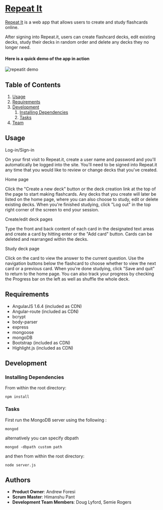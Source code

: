 # [Repeat It](https://repeatit.himanshupnt.com/)

[Repeat It](https://repeatit.himanshupnt.com/) is a web app that allows users to create and study flashcards online.

After signing into Repeat.it, users can create flashcard decks, edit existing decks, study their decks in random order and delete any decks they no longer need.


#### Here is a quick demo of the app in action
![repeatit demo](http://bit.ly/2vbMobC "a quick demo of repeatit")


## Table of Contents

1. [Usage](#Usage)
2. [Requirements](#requirements)
3. [Development](#development)
    1. [Installing Dependencies](#installing-dependencies)
    2. [Tasks](#tasks)
4. [Team](#team)


## Usage

Log-in/Sign-in

On your first visit to Repeat.it, create a user name and password and you'll automatically be logged into the site. You'll need to be signed into Repeat.it any time that you would like to review or change decks that you've created.

Home page

Click the "Create a new deck" button or the deck creation link at the top of the page to start making flashcards. Any decks that you create will later be listed on the home page, where you can also choose to study, edit or delete existing decks. When you're finished studying, click "Log out" in the top right corner of the screen to end your session.

Create/edit deck pages

Type the front and back content of each card in the designated text areas and create a card by hitting enter or the "Add card" button. Cards can be deleted and rearranged within the decks.

Study deck page

Click on the card to view the answer to the current question. Use the navigation buttons below the flashcard to choose whether to view the next card or a previous card. When you're done studying, click "Save and quit" to return to the home page.
You can also track your progress by checking the Progress bar on the left as well as shuffle the whole deck.

## Requirements

- AngularJS 1.6.4 (included as CDN)
- Angular-route (included as CDN)
- bcrypt
- body-parser
- express
- mongoose
- mongoDB
- Bootstrap (included as CDN)
- Highlight.js (included as CDN)

## Development

### Installing Dependencies

From within the root directory:

```
npm install
```
### Tasks
First run the MongoDB server using the following :
```
mongod
```
alternatively you can specify dbpath
```
mongod -dbpath custom path
```
and then from within the root directory:

```
node server.js
```
## Authors

  - __Product Owner__: Andrew Foresi
  - __Scrum Master__: Himanshu Pant
  - __Development Team Members__: Doug Lyford, Semie Rogers
